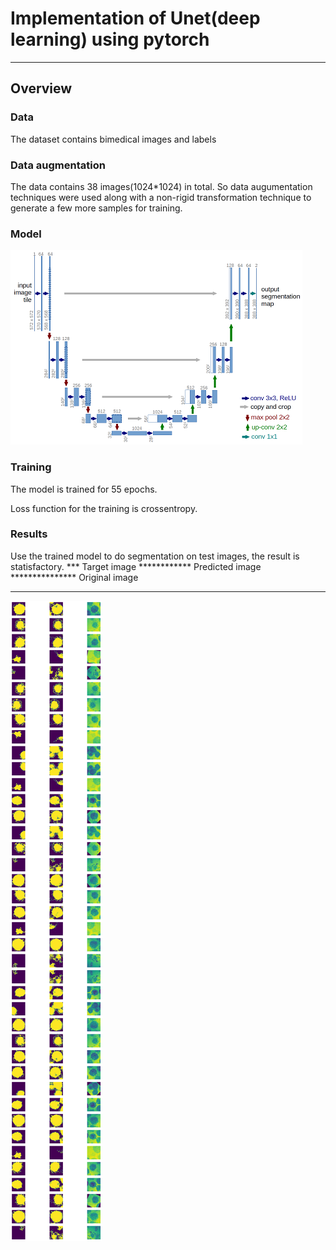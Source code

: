 # Implementation of Unet(deep learning) using pytorch

---

## Overview

### Data

The dataset contains bimedical images and labels

### Data augmentation

The data contains 38 images(1024*1024) in total. So data augumentation techniques were used along with a non-rigid transformation technique to generate 
a few more samples for training.


### Model

![u-net.png](u-net.png)



### Training

The model is trained for 55 epochs.

Loss function for the training is crossentropy.



### Results

Use the trained model to do segmentation on test images, the result is statisfactory.
*** Target image ************ Predicted image *************** Original image
***
![sgd_optimizer_latest.png](sgd_optimizer_latest.png)

